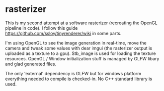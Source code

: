 # rasterizer

This is my second attempt at a software rasterizer (recreating the OpenGL pipeline in code). I follow this guide https://github.com/ssloy/tinyrenderer/wiki in some parts.

I'm using OpenGL to see the image generation in real-time, move the camera and tweak some values with dear imgui (the rasterizer output is uploaded as a texture to
a gpu). Stb_image is used for loading the texture resources.
OpenGL / Window initialization stuff is managed by GLFW libary and glad generated files.

The only 'external' dependency is GLFW but for windows platform everything needed to compile is checked-in.
No C++ standard library is used.
